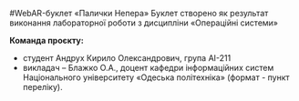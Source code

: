 #WebAR-буклет «Палички Непера»
Буклет створено як результат виконання лабораторної роботи з дисципліни 
«Операційні системи»

**Команда проєкту:** 
+ студент Андрух Кирило Олександрович, група АІ-211
+ викладач – Блажко О.А., доцент кафедри інформаційних систем Національного університету «Одеська політехніка» (формат - пункт переліку).
